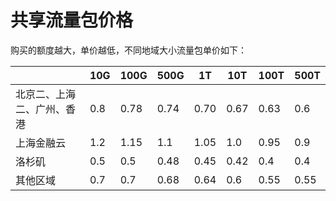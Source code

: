 # 共享流量包价格

购买的额度越大，单价越低，不同地域大小流量包单价如下：

| |10G|100G|500G|	1T	|10T	|100T|	500T |
|---|---|---|---|---|--|---|---|
|北京二、上海二、广州、香港|0.8|0.78|	0.74	|0.70|	0.67	|0.63|	0.6|
|上海金融云|1.2|1.15|	1.1|	1.05|	1.0|	0.95|	0.9|
洛杉矶|	0.5|	0.5	|0.48|	0.45|	0.42|	0.4|	0.4	|0.4|
其他区域|0.7|	0.7|	0.68|	0.64|	0.6|	0.55|	0.55|	0.55|
